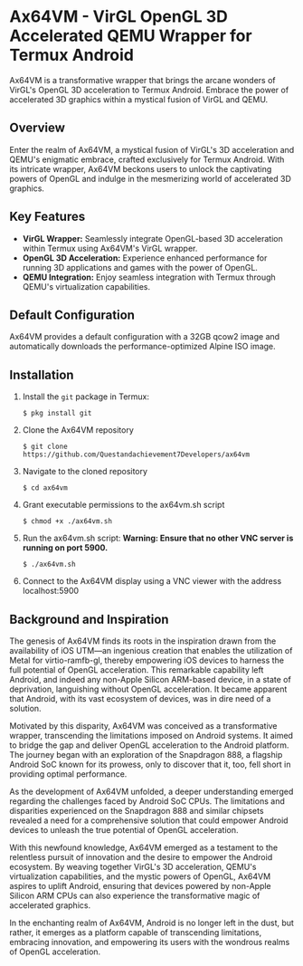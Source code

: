 # Ax64VM - VirGL OpenGL 3D Accelerated QEMU Wrapper for Termux Android

Ax64VM is a transformative wrapper that brings the arcane wonders of VirGL's OpenGL 3D acceleration to Termux Android. Embrace the power of accelerated 3D graphics within a mystical fusion of VirGL and QEMU.

## Overview
Enter the realm of Ax64VM, a mystical fusion of VirGL's 3D acceleration and QEMU's enigmatic embrace, crafted exclusively for Termux Android. With its intricate wrapper, Ax64VM beckons users to unlock the captivating powers of OpenGL and indulge in the mesmerizing world of accelerated 3D graphics.


## Key Features

- **VirGL Wrapper:** Seamlessly integrate OpenGL-based 3D acceleration within Termux using Ax64VM's VirGL wrapper.
- **OpenGL 3D Acceleration:** Experience enhanced performance for running 3D applications and games with the power of OpenGL.
- **QEMU Integration:** Enjoy seamless integration with Termux through QEMU's virtualization capabilities.

## Default Configuration

Ax64VM provides a default configuration with a 32GB qcow2 image and automatically downloads the performance-optimized Alpine ISO image.

## Installation
1. Install the `git` package in Termux:

   ```shell
   $ pkg install git
   ```
2. Clone the Ax64VM repository
   ```shell
   $ git clone https://github.com/Questandachievement7Developers/ax64vm
   ```
3. Navigate to the cloned repository
   ```shell
   $ cd ax64vm
   ```
4. Grant executable permissions to the ax64vm.sh script
   ```shell
   $ chmod +x ./ax64vm.sh
   ```
5. Run the ax64vm.sh script:
**Warning: Ensure that no other VNC server is running on port 5900.**
   ```shell
   $ ./ax64vm.sh
   ```
 6. Connect to the Ax64VM display using a VNC viewer with the address localhost:5900

## Background and Inspiration
The genesis of Ax64VM finds its roots in the inspiration drawn from the availability of iOS UTM—an ingenious creation that enables the utilization of Metal for virtio-ramfb-gl, thereby empowering iOS devices to harness the full potential of OpenGL acceleration. This remarkable capability left Android, and indeed any non-Apple Silicon ARM-based device, in a state of deprivation, languishing without OpenGL acceleration. It became apparent that Android, with its vast ecosystem of devices, was in dire need of a solution.

Motivated by this disparity, Ax64VM was conceived as a transformative wrapper, transcending the limitations imposed on Android systems. It aimed to bridge the gap and deliver OpenGL acceleration to the Android platform. The journey began with an exploration of the Snapdragon 888, a flagship Android SoC known for its prowess, only to discover that it, too, fell short in providing optimal performance.

As the development of Ax64VM unfolded, a deeper understanding emerged regarding the challenges faced by Android SoC CPUs. The limitations and disparities experienced on the Snapdragon 888 and similar chipsets revealed a need for a comprehensive solution that could empower Android devices to unleash the true potential of OpenGL acceleration.

With this newfound knowledge, Ax64VM emerged as a testament to the relentless pursuit of innovation and the desire to empower the Android ecosystem. By weaving together VirGL's 3D acceleration, QEMU's virtualization capabilities, and the mystic powers of OpenGL, Ax64VM aspires to uplift Android, ensuring that devices powered by non-Apple Silicon ARM CPUs can also experience the transformative magic of accelerated graphics.

In the enchanting realm of Ax64VM, Android is no longer left in the dust, but rather, it emerges as a platform capable of transcending limitations, embracing innovation, and empowering its users with the wondrous realms of OpenGL acceleration.
